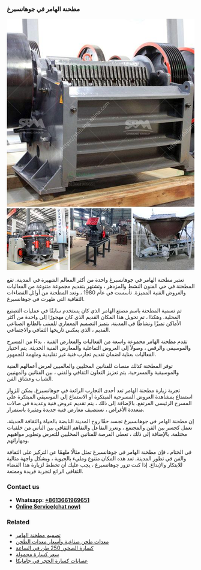 <h3>مطحنة الهامر في جوهانسبرغ</h3><img src='1701854071.jpg' alt=''><p>تعتبر مطحنة الهامر في جوهانسبرغ واحدة من أكثر المعالم الشهيرة في المدينة. تقع المطحنة في حي الفنون النشط والمزدهر ، وتشتهر بتقديم مجموعة متنوعة من الفعاليات والعروض الفنية المميزة. تأسست في عام 1980 ، وتعد المطحنة من أوائل الفضاءات الثقافية التي ظهرت في جوهانسبرغ.</p><p>تم تسمية المطحنة باسم مصنع الهامر الذي كان يستخدم سابقًا في عمليات التصنيع المحلية. وهكذا ، تم تحويل هذا المكان القديم الذي كان مهجورًا إلى واحدة من أكثر الأماكن تميزًا ونشاطًا في المدينة. يتميز التصميم المعماري للمبنى بالطابع الصناعي القديم ، الذي يعكس تاريخها الثقافي والاجتماعي.</p><p>تقدم مطحنة الهامر مجموعة واسعة من الفعاليات والمعارض الفنية ، بدءًا من المسرح والموسيقى والرقص ، وصولاً إلى العروض التفاعلية والمعارض الفنية الحديثة. يتم اختيار الفعاليات بعناية لضمان تقديم تجارب فنية غير تقليدية وملهمة للجمهور.</p><p>توفر المطحنة كذلك منصات للفنانين المحليين والعالميين لعرض أعمالهم الفنية والموسيقية والمسرحية. يتم تعزيز التعاون الثقافي والفني ، بين الفنانين والمهنيين الشباب وعشاق الفن.</p><p>تجربة زيارة مطحنة الهامر تعد أحدى التجارب الرائعة في جوهانسبرغ. يمكن للزوار استمتاع بمشاهدة العروض المسرحية المبتكرة أو الاستماع إلى الموسيقى المبتكرة على المسرح الرئيسي المرتفع. بالإضافة إلى ذلك ، يتم تقديم عروض فنية وعديدة في صالات متعددة الأغراض ، تستضيف معارض فنية جديدة ومثيرة باستمرار.</p><p>إن مطحنة الهامر في جوهانسبرغ تجسد حقًا روح المدينة النابضة بالحياة والثقافة الحديثة. تعمل كجسر بين الفن والمجتمع ، وتعزز التفاعل والتفاهم الثقافي بين الناس من خلفيات مختلفة. بالإضافة إلى ذلك ، تعطي الفرصة للفنانين المحليين للتعرض وتطوير مواهبهم ومهاراتهم.</p><p>في الختام ، فإن مطحنة الهامر في جوهانسبرغ تمثل مثالًا ملهمًا عن التركيز على الثقافة والفن في تطور المدينة. تعد هذه المكان متنوع ومليء بالحيوية ، ويشكل واجهة مثالية للابتكار والإبداع. إذا كنت تزور جوهانسبرغ ، يجب عليك أن تخطط لزيارة هذا الفضاء الثقافي الرائع لتجربة فريدة وممتعة.</p><h3>Contact us</h3><ul><li><strong>Whatsapp:&nbsp;<a href="https://wa.me/8613661969651">+8613661969651</a></strong></li><li><a href="https://swt.shibang-china.com/?git&amp;zhl&amp;مطحنة الهامر في جوهانسبرغ"><strong>Online Service(chat now)</strong></a></li></ul><h3>Related</h3><ul><li><a href='تصميم مطحنة الهامر.md'>تصميم مطحنة الهامر</a></li><li><a href='معدات طحن صناعية وأسعار معدات الطحن.md'>معدات طحن صناعية وأسعار معدات الطحن</a></li><li><a href='كسارة الصخور 250 طن في الساعة.md'>كسارة الصخور 250 طن في الساعة</a></li><li><a href='سعر كسارة محمولة.md'>سعر كسارة محمولة</a></li><li><a href='عصابات كسارة الحجر في جامايكا.md'>عصابات كسارة الحجر في جامايكا</a></li></ul>